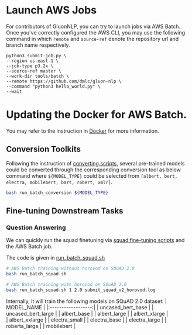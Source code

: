 # Launch AWS Jobs
For contributors of GluonNLP, you can try to launch jobs via AWS Batch.
Once you've correctly configured the AWS CLI, you may use the following command in which `remote` and `source-ref` denote the repository url and branch name respectively.

```
python3 submit-job.py \
--region us-east-1 \
--job-type p3.2x \
--source-ref master \
--work-dir tools/batch \
--remote https://github.com/dmlc/gluon-nlp \
--command "python3 hello_world.py" \
--wait
```

# Updating the Docker for AWS Batch.

You may refer to the instruction in [Docker](../docker) for more information. 

## Conversion Toolkits
Following the instruction of [converting scripts](../../scripts/conversion_toolkits), 
several pre-trained models could be converted through the corresponding conversion tool as below command where `${MODEL_TYPE}` could be selected from `[albert, bert, electra, mobilebert, bart, robert, xmlr]`.
```bash
bash run_batch_conversion ${MODEL_TYPE}
```

## Fine-tuning Downstream Tasks

### Question Answering
We can quickly run the squad finetuning via [squad fine-tuning scripts](../../scripts/question_answering#squad) and the AWS Batch job.

The code is given in [run_batch_squad.sh](run_batch_squad.sh)

```bash
# AWS Batch training without horovod on SQuAD 2.0
bash run_batch_squad.sh

# AWS Batch training with horovod on SQuAD 2.0
bash run_batch_squad.sh 1 2.0 submit_squad_v2_horovod.log
```

Internally, it will train the following models on SQuAD 2.0 dataset:
|    MODEL_NAME      |
|:------------------:|
| uncased_bert_base  |
| uncased_bert_large |
| albert_base        |
| albert_large       |
| albert_xlarge      |  
| albert_xxlarge     |
| electra_small      |
| electra_base       |
| electra_large      |
| roberta_large      |
| mobilebert         |
